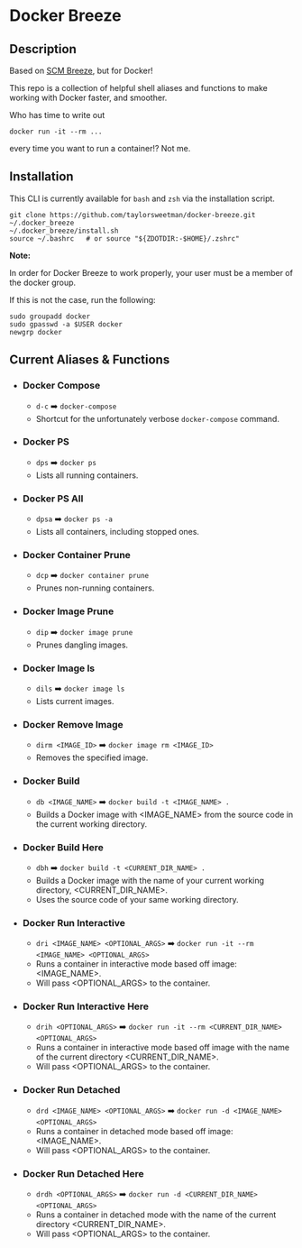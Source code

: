 # Docker Breeze

## Description

Based on [SCM Breeze](https://github.com/scmbreeze/scm_breeze), but for Docker!

This repo is a collection of helpful shell aliases and functions to make working with Docker faster, and smoother.

Who has time to write out

```shell
docker run -it --rm ...
```

every time you want to run a container!? Not me.

## Installation

This CLI is currently available for `bash` and `zsh` via the installation script.

```shell
git clone https://github.com/taylorsweetman/docker-breeze.git ~/.docker_breeze
~/.docker_breeze/install.sh
source ~/.bashrc   # or source "${ZDOTDIR:-$HOME}/.zshrc"
```

**Note:**

In order for Docker Breeze to work properly, your user must be a member of the docker group.

If this is not the case, run the following:

```shell
sudo groupadd docker
sudo gpasswd -a $USER docker
newgrp docker
```

## Current Aliases & Functions

- ### Docker Compose

  - `d-c` :arrow_right: `docker-compose`
  - Shortcut for the unfortunately verbose `docker-compose` command.

- ### Docker PS

  - `dps` :arrow_right: `docker ps`
  - Lists all running containers.

- ### Docker PS All

  - `dpsa` :arrow_right: `docker ps -a`
  - Lists all containers, including stopped ones.

- ### Docker Container Prune

  - `dcp` :arrow_right: `docker container prune`
  - Prunes non-running containers.

- ### Docker Image Prune

  - `dip` :arrow_right: `docker image prune`
  - Prunes dangling images.

- ### Docker Image ls

  - `dils` :arrow_right: `docker image ls`
  - Lists current images.

- ### Docker Remove Image

  - `dirm <IMAGE_ID>` :arrow_right: `docker image rm <IMAGE_ID>`
  - Removes the specified image.

- ### Docker Build

  - `db <IMAGE_NAME>` :arrow_right: `docker build -t <IMAGE_NAME> .`
  - Builds a Docker image with <IMAGE_NAME> from the source code in the current working directory.

- ### Docker Build Here

  - `dbh` :arrow_right: `docker build -t <CURRENT_DIR_NAME> .`
  - Builds a Docker image with the name of your current working directory, <CURRENT_DIR_NAME>.
  - Uses the source code of your same working directory.

- ### Docker Run Interactive

  - `dri <IMAGE_NAME> <OPTIONAL_ARGS>` :arrow_right: `docker run -it --rm <IMAGE_NAME> <OPTIONAL_ARGS>`
  - Runs a container in interactive mode based off image: <IMAGE_NAME>.
  - Will pass <OPTIONAL_ARGS> to the container.

- ### Docker Run Interactive Here

  - `drih <OPTIONAL_ARGS>` :arrow_right: `docker run -it --rm <CURRENT_DIR_NAME> <OPTIONAL_ARGS>`
  - Runs a container in interactive mode based off image with the name of the current directory <CURRENT_DIR_NAME>.
  - Will pass <OPTIONAL_ARGS> to the container.

- ### Docker Run Detached

  - `drd <IMAGE_NAME> <OPTIONAL_ARGS>` :arrow_right: `docker run -d <IMAGE_NAME> <OPTIONAL_ARGS>`
  - Runs a container in detached mode based off image: <IMAGE_NAME>.
  - Will pass <OPTIONAL_ARGS> to the container.

- ### Docker Run Detached Here

  - `drdh <OPTIONAL_ARGS>` :arrow_right: `docker run -d <CURRENT_DIR_NAME> <OPTIONAL_ARGS>`
  - Runs a container in detached mode with the name of the current directory <CURRENT_DIR_NAME>.
  - Will pass <OPTIONAL_ARGS> to the container.
